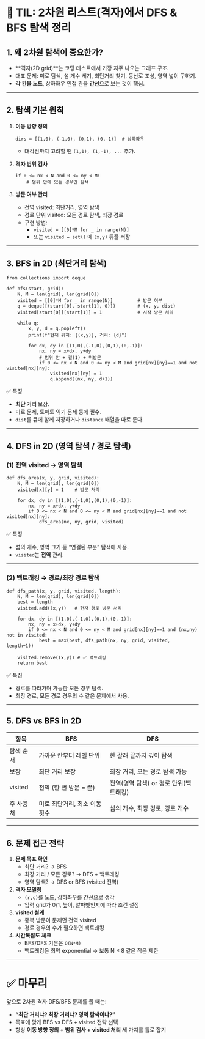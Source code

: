 # 📘 TIL: 2차원 리스트(격자)에서 DFS & BFS 탐색 정리

## 1. 왜 2차원 탐색이 중요한가?

- **격자(2D grid)**는 코딩 테스트에서 가장 자주 나오는 그래프 구조.
- 대표 문제: 미로 탐색, 섬 개수 세기, 최단거리 찾기, 등산로 조성, 영역 넓이 구하기.
- **각 칸을 노드**, 상하좌우 인접 칸을 **간선**으로 보는 것이 핵심.

------

## 2. 탐색 기본 원칙

1. **이동 방향 정의**

   ```
   dirs = [(1,0), (-1,0), (0,1), (0,-1)]  # 상하좌우
   ```

   - 대각선까지 고려할 땐 `(1,1), (1,-1), ...` 추가.

2. **격자 범위 검사**

   ```
   if 0 <= nx < N and 0 <= ny < M:
       # 범위 안에 있는 경우만 탐색
   ```

3. **방문 여부 관리**

   - 전역 visited: 최단거리, 영역 탐색
   - 경로 단위 visited: 모든 경로 탐색, 최장 경로
   - 구현 방법:
     - `visited = [[0]*M for _ in range(N)]`
     - 또는 `visited = set()` 에 `(x,y)` 튜플 저장

------

## 3. BFS in 2D (최단거리 탐색)

```
from collections import deque

def bfs(start, grid):
    N, M = len(grid), len(grid[0])
    visited = [[0]*M for _ in range(N)]         # 방문 여부
    q = deque([(start[0], start[1], 0)])        # (x, y, dist)
    visited[start[0]][start[1]] = 1             # 시작 방문 처리
    
    while q:
        x, y, d = q.popleft()
        print(f"현재 위치: {(x,y)}, 거리: {d}")

        for dx, dy in [(1,0),(-1,0),(0,1),(0,-1)]:
            nx, ny = x+dx, y+dy
            # 범위 안 + 길(1) + 미방문
            if 0 <= nx < N and 0 <= ny < M and grid[nx][ny]==1 and not visited[nx][ny]:
                visited[nx][ny] = 1
                q.append((nx, ny, d+1))
```

✅ 특징

- **최단 거리** 보장.
- 미로 문제, 토마토 익기 문제 등에 필수.
- `dist`를 큐에 함께 저장하거나 `distance` 배열을 따로 둔다.

------

## 4. DFS in 2D (영역 탐색 / 경로 탐색)

### (1) 전역 visited → 영역 탐색

```
def dfs_area(x, y, grid, visited):
    N, M = len(grid), len(grid[0])
    visited[x][y] = 1    # 방문 처리

    for dx, dy in [(1,0),(-1,0),(0,1),(0,-1)]:
        nx, ny = x+dx, y+dy
        if 0 <= nx < N and 0 <= ny < M and grid[nx][ny]==1 and not visited[nx][ny]:
            dfs_area(nx, ny, grid, visited)
```

✅ 특징

- 섬의 개수, 영역 크기 등 “연결된 부분” 탐색에 사용.
- `visited`는 **전역** 관리.

------

### (2) 백트래킹 → 경로/최장 경로 탐색

```
def dfs_path(x, y, grid, visited, length):
    N, M = len(grid), len(grid[0])
    best = length
    visited.add((x,y))   # 현재 경로 방문 처리

    for dx, dy in [(1,0),(-1,0),(0,1),(0,-1)]:
        nx, ny = x+dx, y+dy
        if 0 <= nx < N and 0 <= ny < M and grid[nx][ny]==1 and (nx,ny) not in visited:
            best = max(best, dfs_path(nx, ny, grid, visited, length+1))

    visited.remove((x,y)) # ✅ 백트래킹
    return best
```

✅ 특징

- 경로를 따라가며 가능한 모든 경우 탐색.
- 최장 경로, 모든 경로 경우의 수 같은 문제에서 사용.

------

## 5. DFS vs BFS in 2D

| 항목      | BFS                           | DFS                                    |
| --------- | ----------------------------- | -------------------------------------- |
| 탐색 순서 | 가까운 칸부터 레벨 단위       | 한 갈래 끝까지 깊이 탐색               |
| 보장      | 최단 거리 보장                | 최장 거리, 모든 경로 탐색 가능         |
| visited   | 전역 (한 번 방문 = 끝)        | 전역(영역 탐색) or 경로 단위(백트래킹) |
| 주 사용처 | 미로 최단거리, 최소 이동 횟수 | 섬의 개수, 최장 경로, 경로 개수        |

------

## 6. 문제 접근 전략

1. **문제 목표 확인**
   - 최단 거리? → BFS
   - 최장 거리 / 모든 경로? → DFS + 백트래킹
   - 영역 탐색? → DFS or BFS (visited 전역)
2. **격자 모델링**
   - `(r,c)`를 노드, 상하좌우를 간선으로 생각
   - 입력 grid가 0/1, 높이, 알파벳인지에 따라 조건 설정
3. **visited 설계**
   - 중복 방문이 문제면 전역 visited
   - 경로 경우의 수가 필요하면 백트래킹
4. **시간복잡도 체크**
   - BFS/DFS 기본은 `O(N*M)`
   - 백트래킹은 최악 exponential → 보통 N ≤ 8 같은 작은 제한

------

# ✅ 마무리

앞으로 2차원 격자 DFS/BFS 문제를 풀 때는:

- **“최단 거리냐? 최장 거리냐? 영역 탐색이냐?”**
- 목표에 맞게 BFS vs DFS + visited 전략 선택
- 항상 **이동 방향 정의 + 범위 검사 + visited 처리** 세 가지를 틀로 잡기